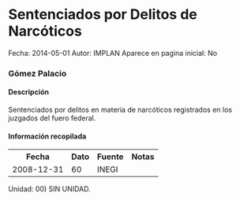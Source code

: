 Sentenciados por Delitos de Narcóticos
=====

Fecha: 2014-05-01
Autor: IMPLAN
Aparece en pagina inicial: No

### Gómez Palacio

#### Descripción

Sentenciados por delitos en materia de narcóticos registrados en los juzgados del fuero federal.

#### Información recopilada

<table class="table table-hover table-bordered">
  <tr><th>Fecha</th><th>Dato</th><th>Fuente</th><th>Notas</th></tr>
  <tr><td>2008-12-31</td><td>60</td><td>INEGI</td><td></td></tr>
</table>

Unidad: 00) SIN UNIDAD.
